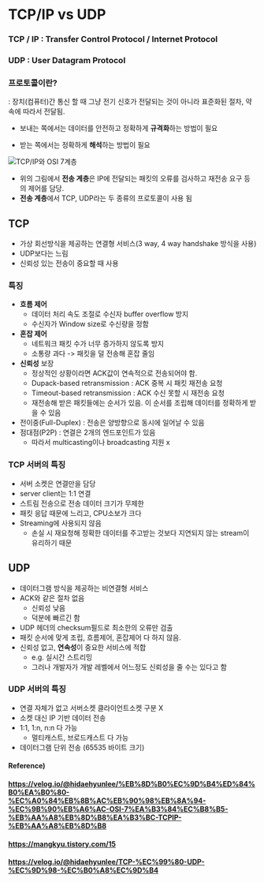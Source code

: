 # TCP/IP vs UDP

### TCP / IP : Transfer Control Protocol / Internet Protocol

### UDP : User Datagram Protocol



### 프로토콜이란?

: 장치(컴퓨터)간 통신 할 때 그냥 전기 신호가 전달되는 것이 아니라 표준화된 절차, 약속에 따라서 전달됨.

* 보내는 쪽에서는 데이터를 안전하고 정확하게 **규격화**하는 방법이 필요

* 받는 쪽에서는 정확하게 **해석**하는 방법이 필요

  

![TCP/IP와 OSI 7계층](https://madplay.github.io/img/post/2018-02-04-network-tcp-udp-tcpip-1.png) 

* 위의 그림에서 **전송 계층**은 IP에 전달되는 패킷의 오류를 검사하고 재전송 요구 등의 제어를 담당.
* **전송 계층**에서 TCP, UDP라는 두 종류의 프로토콜이 사용 됨 



## TCP

* 가상 회선방식을 제공하는 연결형 서비스(3 way, 4 way handshake 방식을 사용)
* UDP보다는 느림
* 신뢰성 있는 전송이 중요할 때 사용



### 특징

* **흐름 제어**
  * 데이터 처리 속도 조절로 수신자 buffer overflow 방지
  * 수신자가 Window size로 수신량을 정함
* **혼잡 제어**
  * 네트워크 패킷 수가 너무 증가하지 않도록 방지
  * 소통량 과다 -> 패킷을 덜 전송해 혼잡 줄임
* **신뢰성** 보장
  * 정상적인 상황이라면 ACK값이 연속적으로 전송되어야 함.
  * Dupack-based retransmission : ACK 중복 시 패킷 재전송 요청
  * Timeout-based retransmission : ACK 수신 못할 시 재전송 요청
  * 재전송해 받은 패킷들에는 순서가 있음. 이 순서를 조립해 데이터를 정확하게 받을 수 있음
* 전이중(Full-Duplex) : 전송은 양방향으로 동시에 일어날 수 있음
* 점대점(P2P) : 연결은 2개의 엔드포인트가 있음
  * 따라서 multicasting이나 broadcasting 지원 x



### TCP 서버의 특징

* 서버 소켓은 연결만을 담당
* server client는 1:1 연결
* 스트림 전송으로 전송 데이터 크기가 무제한
* 패킷 응답 때문에 느리고, CPU소보가 크다
* Streaming에 사용되지 않음
  * 손실 시 재요청해 정확한 데이터를 주고받는 것보다 지연되지 않는 stream이 유리하기 때문



## UDP

* 데이터그램 방식을 제공하는 비연결형 서비스
* ACK와 같은 절차 없음
  * 신뢰성 낮음
  * 덕분에 빠르긴 함
* UDP 헤더의 checksum필드로 최소한의 오류만 검출
* 패킷 순서에 맞게 조립, 흐름제어, 혼잡제어 다 하지 않음.
* 신뢰성 없고, **연속성**이 중요한 서비스에 적합
  * e.g. 실시간 스트리밍
  * 그러나 개발자가 개발 레벨에서 어느정도 신뢰성을 줄 수는 있다고 함



### UDP 서버의 특징

* 연결 자체가 없고 서버소켓 클라이언트소켓 구분 X
* 소켓 대신 IP 기반 데이터 전송
* 1:1, 1:n, n:n 다 가능
  * 멀티캐스트, 브로드캐스트 다 가능
* 데이터그램 단위 전송 (65535 바이트 크기)





#### Reference)

#### https://velog.io/@hidaehyunlee/%EB%8D%B0%EC%9D%B4%ED%84%B0%EA%B0%80-%EC%A0%84%EB%8B%AC%EB%90%98%EB%8A%94-%EC%9B%90%EB%A6%AC-OSI-7%EA%B3%84%EC%B8%B5-%EB%AA%A8%EB%8D%B8%EA%B3%BC-TCPIP-%EB%AA%A8%EB%8D%B8

#### https://mangkyu.tistory.com/15

#### https://velog.io/@hidaehyunlee/TCP-%EC%99%80-UDP-%EC%9D%98-%EC%B0%A8%EC%9D%B4